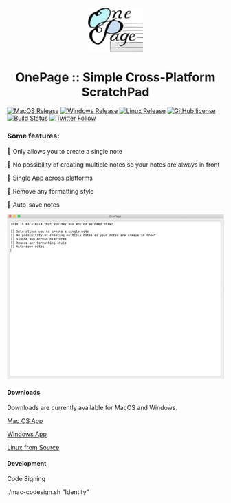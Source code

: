 <p align="center">
  <img src="https://github.com/namuan/one-page/raw/master/resources/images/app-logo.png" width="128px"/>
</p>
<h1 align="center">OnePage :: Simple Cross-Platform ScratchPad</h1>  

[![MacOS Release](https://img.shields.io/github/v/release/namuan/one-page-releases?label=macos)](https://github.com/namuan/one-page-releases/releases/latest) [![Windows Release](https://img.shields.io/github/v/release/namuan/one-page-releases?label=windows)](https://github.com/namuan/one-page-releases/releases/latest) [![Linux Release](https://img.shields.io/github/v/release/namuan/one-page?label=Linux)](https://github.com/namuan/one-page/releases/latest) [![GitHub license](https://img.shields.io/github/license/namuan/one-page.svg)](https://github.com/namuan/one-page/blob/master/LICENSE) [![Build Status](https://travis-ci.com/namuan/one-page.svg?branch=master)](https://travis-ci.org/namuan/one-page) [![Twitter Follow](https://img.shields.io/twitter/follow/deskriders_twt.svg?style=social&label=Follow)](https://twitter.com/deskriders_twt)
   
### Some features:

🚀 Only allows you to create a single note

🚀 No possibility of creating multiple notes so your notes are always in front

🚀 Single App across platforms

🚀 Remove any formatting style

🚀 Auto-save notes


![OnePage](docs/images/one-page-screen.png)

#### Downloads

Downloads are currently available for MacOS and Windows.

[Mac OS App](https://github.com/namuan/one-page-releases/releases/download/0.3.0/onepage-macos-0.3.0.zip)

[Windows App](https://github.com/namuan/one-page-releases/releases/download/0.3.0/onepage-win-0.3.0.zip)

[Linux from Source](docs/installation.md)

#### Development

Code Signing

./mac-codesign.sh "Identity"